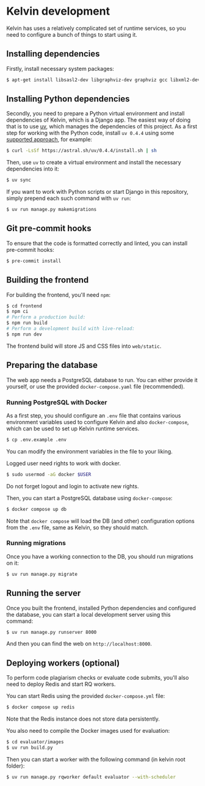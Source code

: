 # Kelvin development
Kelvin has uses a relatively complicated set of runtime services, so you need to configure a bunch
of things to start using it.


## Installing dependencies
Firstly, install necessary system packages:

```bash
$ apt-get install libsasl2-dev libgraphviz-dev graphviz gcc libxml2-dev libxslt1-dev libffi-dev libz-dev python3-pip
```

## Installing Python dependencies
Secondly, you need to prepare a Python virtual environment and install dependencies of Kelvin, which is
a Django app. The easiest way of doing that is to use [uv](https://github.com/astral-sh/uv),
which manages the dependencies of this project. As a first step for working
with the Python code, install `uv 0.4.4` using some [supported approach](https://docs.astral.sh/uv/getting-started/installation/), for example:

```bash
$ curl -LsSf https://astral.sh/uv/0.4.4/install.sh | sh
```
Then, use `uv` to create a virtual environment and install the necessary dependencies into it:
```bash
$ uv sync
```

If you want to work with Python scripts or start Django in this repository, simply prepend each such command with `uv run`:
```bash
$ uv run manage.py makemigrations
```

## Git pre-commit hooks
To ensure that the code is formatted correctly and linted, you can install pre-commit hooks:
```bash
$ pre-commit install
```

## Building the frontend
For building the frontend, you'll need `npm`:
```bash
$ cd frontend
$ npm ci
# Perform a production build:
$ npm run build
# Perform a development build with live-reload:
$ npm run dev
```
The frontend build will store JS and CSS files into `web/static`.

## Preparing the database
The web app needs a PostgreSQL database to run. You can either provide it yourself, or use the provided `docker-compose.yaml`
file (recommended).

### Running PostgreSQL with Docker
As a first step, you should configure an `.env` file that contains various environment
variables used to configure Kelvin and also `docker-compose`, which can be used to set up Kelvin
runtime services.

```bash
$ cp .env.example .env
```

You can modify the environment variables in the file to your liking.

Logged user need rights to work with docker.
```bash
$ sudo usermod -aG docker $USER
```
Do not forget logout and login to activate new rights.

Then, you can start a PostgreSQL database using `docker-compose`:
```bash
$ docker compose up db
```

Note that `docker compose` will load the DB (and other) configuration options from the `.env` file, same as Kelvin, so they should match.

### Running migrations
Once you have a working connection to the DB, you should run migrations on it:
```bash
$ uv run manage.py migrate
```

## Running the server
Once you built the frontend, installed Python dependencies and configured the database, you can start a local development server using this command:
```bash
$ uv run manage.py runserver 8000
```
And then you can find the web on `http://localhost:8000`.

## Deploying workers (optional)
To perform code plagiarism checks or evaluate code submits, you'll also need to deploy Redis and start RQ workers.

You can start Redis using the provided `docker-compose.yml` file:
```bash
$ docker compose up redis
```
Note that the Redis instance does not store data persistently.

You also need to compile the Docker images used for evaluation:
```bash
$ cd evaluator/images
$ uv run build.py
```

Then you can start a worker with the following command (in kelvin root folder):
```bash
$ uv run manage.py rqworker default evaluator --with-scheduler
```
